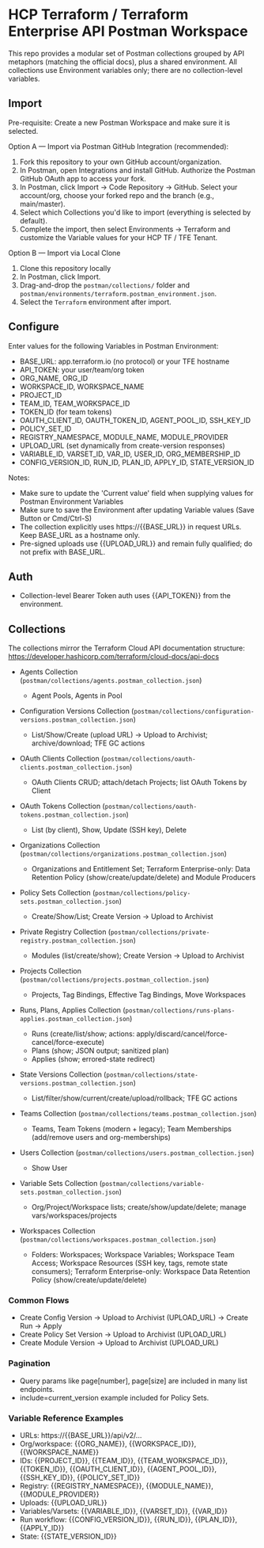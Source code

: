 # HCP Terraform / Terraform Enterprise API Postman Workspace

This repo provides a modular set of Postman collections grouped by API metaphors (matching the official docs), plus a shared environment. All collections use Environment variables only; there are no collection-level variables.

## Import

Pre-requisite: Create a new Postman Workspace and make sure it is selected.

Option A — Import via Postman GitHub Integration (recommended):
1. Fork this repository to your own GitHub account/organization.
2. In Postman, open Integrations and install GitHub. Authorize the Postman GitHub OAuth app to access your fork.
3. In Postman, click Import → Code Repository → GitHub. Select your account/org, choose your forked repo and the branch (e.g., main/master).
4. Select which Collections you'd like to import (everything is selected by default).
5. Complete the import, then select Environments -> Terraform and customize the Variable values for your HCP TF / TFE Tenant.

Option B — Import via Local Clone
1. Clone this repository locally
2. In Postman, click Import.
2. Drag-and-drop the `postman/collections/` folder and `postman/environments/terraform.postman_environment.json`.
3. Select the `Terraform` environment after import.

## Configure

Enter values for the following Variables in Postman Environment:

- BASE_URL: app.terraform.io (no protocol) or your TFE hostname
- API_TOKEN: your user/team/org token
- ORG_NAME, ORG_ID
- WORKSPACE_ID, WORKSPACE_NAME
- PROJECT_ID
- TEAM_ID, TEAM_WORKSPACE_ID
- TOKEN_ID (for team tokens)
- OAUTH_CLIENT_ID, OAUTH_TOKEN_ID, AGENT_POOL_ID, SSH_KEY_ID
- POLICY_SET_ID
- REGISTRY_NAMESPACE, MODULE_NAME, MODULE_PROVIDER
- UPLOAD_URL (set dynamically from create-version responses)
- VARIABLE_ID, VARSET_ID, VAR_ID, USER_ID, ORG_MEMBERSHIP_ID
- CONFIG_VERSION_ID, RUN_ID, PLAN_ID, APPLY_ID, STATE_VERSION_ID

Notes:
- Make sure to update the 'Current value' field when supplying values for Postman Environment Variables
- Make sure to save the Environment after updating Variable values (Save Button or Cmd/Ctrl-S)
- The collection explicitly uses https://{{BASE_URL}} in request URLs. Keep BASE_URL as a hostname only.
- Pre-signed uploads use {{UPLOAD_URL}} and remain fully qualified; do not prefix with BASE_URL.

## Auth

- Collection-level Bearer Token auth uses {{API_TOKEN}} from the environment.

## Collections

The collections mirror the Terraform Cloud API documentation structure: https://developer.hashicorp.com/terraform/cloud-docs/api-docs

- Agents Collection (`postman/collections/agents.postman_collection.json`)
	- Agent Pools, Agents in Pool

- Configuration Versions Collection (`postman/collections/configuration-versions.postman_collection.json`)
	- List/Show/Create (upload URL) → Upload to Archivist; archive/download; TFE GC actions

- OAuth Clients Collection (`postman/collections/oauth-clients.postman_collection.json`)
	- OAuth Clients CRUD; attach/detach Projects; list OAuth Tokens by Client

- OAuth Tokens Collection (`postman/collections/oauth-tokens.postman_collection.json`)
	- List (by client), Show, Update (SSH key), Delete

- Organizations Collection (`postman/collections/organizations.postman_collection.json`)
	- Organizations and Entitlement Set; Terraform Enterprise-only: Data Retention Policy (show/create/update/delete) and Module Producers

- Policy Sets Collection (`postman/collections/policy-sets.postman_collection.json`)
	- Create/Show/List; Create Version → Upload to Archivist

- Private Registry Collection (`postman/collections/private-registry.postman_collection.json`)
	- Modules (list/create/show); Create Version → Upload to Archivist

- Projects Collection (`postman/collections/projects.postman_collection.json`)
	- Projects, Tag Bindings, Effective Tag Bindings, Move Workspaces

- Runs, Plans, Applies Collection (`postman/collections/runs-plans-applies.postman_collection.json`)
	- Runs (create/list/show; actions: apply/discard/cancel/force-cancel/force-execute)
	- Plans (show; JSON output; sanitized plan)
	- Applies (show; errored-state redirect)

- State Versions Collection (`postman/collections/state-versions.postman_collection.json`)
	- List/filter/show/current/create/upload/rollback; TFE GC actions

- Teams Collection (`postman/collections/teams.postman_collection.json`)
	- Teams, Team Tokens (modern + legacy); Team Memberships (add/remove users and org-memberships)

- Users Collection (`postman/collections/users.postman_collection.json`)
	- Show User

- Variable Sets Collection (`postman/collections/variable-sets.postman_collection.json`)
	- Org/Project/Workspace lists; create/show/update/delete; manage vars/workspaces/projects

- Workspaces Collection (`postman/collections/workspaces.postman_collection.json`)
	- Folders: Workspaces; Workspace Variables; Workspace Team Access; Workspace Resources (SSH key, tags, remote state consumers); Terraform Enterprise-only: Workspace Data Retention Policy (show/create/update/delete)

### Common Flows

- Create Config Version → Upload to Archivist (UPLOAD_URL) → Create Run → Apply
- Create Policy Set Version → Upload to Archivist (UPLOAD_URL)
- Create Module Version → Upload to Archivist (UPLOAD_URL)

### Pagination

- Query params like page[number], page[size] are included in many list endpoints.
- include=current_version example included for Policy Sets.

### Variable Reference Examples

- URLs: https://{{BASE_URL}}/api/v2/...
- Org/workspace: {{ORG_NAME}}, {{WORKSPACE_ID}}, {{WORKSPACE_NAME}}
- IDs: {{PROJECT_ID}}, {{TEAM_ID}}, {{TEAM_WORKSPACE_ID}}, {{TOKEN_ID}}, {{OAUTH_CLIENT_ID}}, {{AGENT_POOL_ID}}, {{SSH_KEY_ID}}, {{POLICY_SET_ID}}
- Registry: {{REGISTRY_NAMESPACE}}, {{MODULE_NAME}}, {{MODULE_PROVIDER}}
- Uploads: {{UPLOAD_URL}}
- Variables/Varsets: {{VARIABLE_ID}}, {{VARSET_ID}}, {{VAR_ID}}
- Run workflow: {{CONFIG_VERSION_ID}}, {{RUN_ID}}, {{PLAN_ID}}, {{APPLY_ID}}
- State: {{STATE_VERSION_ID}}
